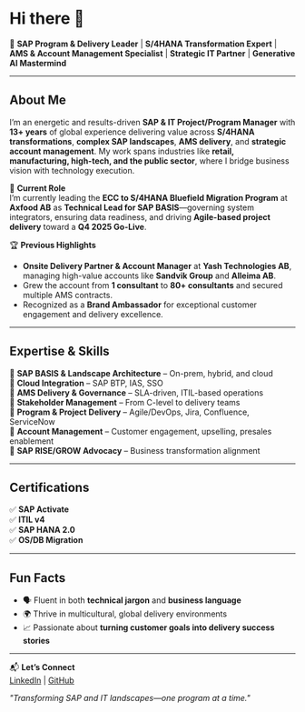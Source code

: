 # Hi there 👋

🚀 **SAP Program & Delivery Leader** | **S/4HANA Transformation Expert** | **AMS & Account Management Specialist** | **Strategic IT Partner** | **Generative AI Mastermind**

---

## About Me  
I’m an energetic and results-driven **SAP & IT Project/Program Manager** with **13+ years** of global experience delivering value across **S/4HANA transformations**, **complex SAP landscapes**, **AMS delivery**, and **strategic account management**. My work spans industries like **retail, manufacturing, high-tech, and the public sector**, where I bridge business vision with technology execution.  

💼 **Current Role**  
I’m currently leading the **ECC to S/4HANA Bluefield Migration Program** at **Axfood AB** as **Technical Lead for SAP BASIS**—governing system integrators, ensuring data readiness, and driving **Agile-based project delivery** toward a **Q4 2025 Go-Live**.  

🏆 **Previous Highlights**  
- **Onsite Delivery Partner & Account Manager** at **Yash Technologies AB**, managing high-value accounts like **Sandvik Group** and **Alleima AB**.  
- Grew the account from **1 consultant** to **80+ consultants** and secured multiple AMS contracts.  
- Recognized as a **Brand Ambassador** for exceptional customer engagement and delivery excellence.  

---

## Expertise & Skills  
🔹 **SAP BASIS & Landscape Architecture** – On-prem, hybrid, and cloud  
🔹 **Cloud Integration** – SAP BTP, IAS, SSO  
🔹 **AMS Delivery & Governance** – SLA-driven, ITIL-based operations  
🔹 **Stakeholder Management** – From C-level to delivery teams  
🔹 **Program & Project Delivery** – Agile/DevOps, Jira, Confluence, ServiceNow  
🔹 **Account Management** – Customer engagement, upselling, presales enablement  
🔹 **SAP RISE/GROW Advocacy** – Business transformation alignment  

---

## Certifications  
✅ **SAP Activate**  
✅ **ITIL v4**  
✅ **SAP HANA 2.0**  
✅ **OS/DB Migration**  

---

## Fun Facts  
- 🗣 Fluent in both **technical jargon** and **business language**  
- 🌍 Thrive in multicultural, global delivery environments  
- 📈 Passionate about **turning customer goals into delivery success stories**  

---

📬 **Let’s Connect**  
[LinkedIn](https://www.linkedin.com/in/sriharsha-varma-dandu-4a4787135) | [GitHub](https://github.com/SriharshaVarmaDandu)  

*"Transforming SAP and IT landscapes—one program at a time."*

